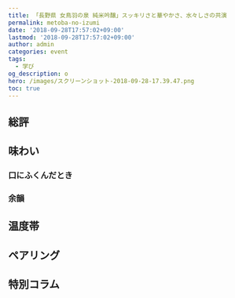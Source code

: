 ```yaml
---
title: 「長野県 女鳥羽の泉 純米吟醸」スッキリさと華やかさ、水々しさの共演
permalink: metoba-no-izumi
date: '2018-09-28T17:57:02+09:00'
lastmod: '2018-09-28T17:57:02+09:00'
author: admin
categories: event
tags:
  - 学び
og_description: o
hero: /images/スクリーンショット-2018-09-28-17.39.47.png
toc: true
---
```

## 総評

## 味わい

### 口にふくんだとき

### 余韻

## 温度帯

## ペアリング

## 特別コラム
